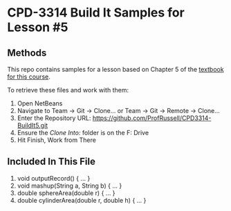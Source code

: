 # CPD-3314 Build It Samples for Lesson #5
## Methods

This repo contains samples for a lesson based on Chapter 5 of the [textbook for this course](http://www.pearsonhighered.com/educator/product/Starting-Out-with-Java-Early-Objects/0132855836.page#resources).

To retrieve these files and work with them:

1. Open NetBeans
2. Navigate to Team -> Git -> Clone... or Team -> Git -> Remote -> Clone...
3. Enter the Repository URL: https://github.com/ProfRussell/CPD3314-BuildIt5.git
4. Ensure the *Clone Into:* folder is on the F: Drive
5. Hit Finish, Work from There

## Included In This File

1. void outputRecord() { ... }
2. void mashup(String a, String b) { ... }
3. double sphereArea(double r) { ... }
4. double cylinderArea(double r, double h) { ... }
